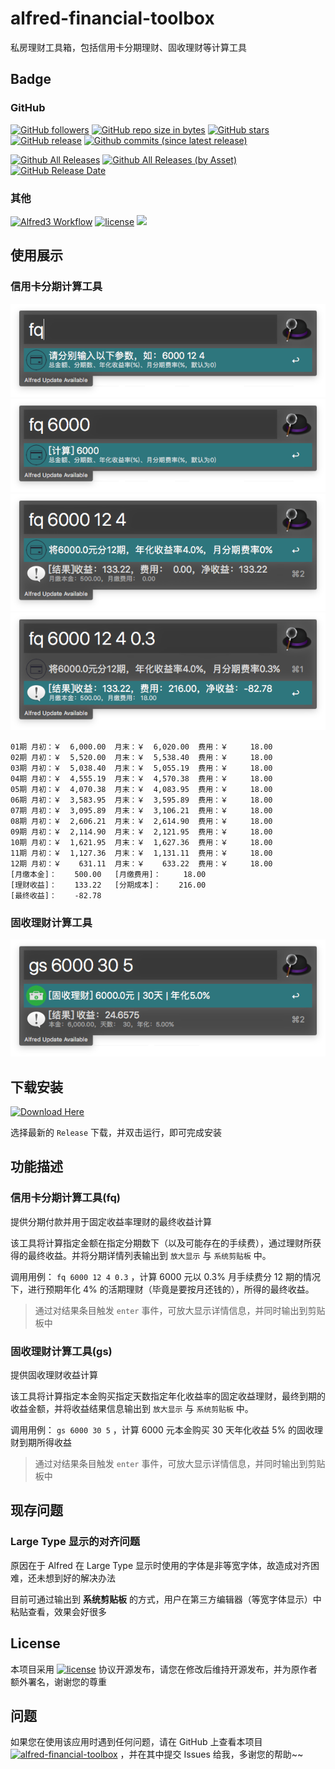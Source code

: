 # alfred-financial-toolbox

私房理财工具箱，包括信用卡分期理财、固收理财等计算工具

## Badge

### GitHub

[![GitHub followers](https://img.shields.io/github/followers/littlemo.svg?label=github%20follow)](https://github.com/littlemo)
[![GitHub repo size in bytes](https://img.shields.io/github/repo-size/littlemo/alfred-financial-toolbox.svg)](https://github.com/littlemo/alfred-financial-toolbox)
[![GitHub stars](https://img.shields.io/github/stars/littlemo/alfred-financial-toolbox.svg?label=github%20stars)](https://github.com/littlemo/alfred-financial-toolbox)
[![GitHub release](https://img.shields.io/github/release/littlemo/alfred-financial-toolbox.svg)](https://github.com/littlemo/alfred-financial-toolbox/releases)
[![Github commits (since latest release)](https://img.shields.io/github/commits-since/littlemo/alfred-financial-toolbox/latest.svg)](https://github.com/littlemo/alfred-financial-toolbox)

[![Github All Releases](https://img.shields.io/github/downloads/littlemo/alfred-financial-toolbox/total.svg)](https://github.com/littlemo/alfred-financial-toolbox/releases)
[![Github All Releases (by Asset)](https://img.shields.io/github/downloads/littlemo/alfred-financial-toolbox/alfred-financial-toolbox.alfredworkflow.svg)](https://github.com/littlemo/alfred-financial-toolbox/releases)
[![GitHub Release Date](https://img.shields.io/github/release-date/littlemo/alfred-financial-toolbox.svg)](https://github.com/littlemo/alfred-financial-toolbox/releases)

### 其他

[![Alfred3 Workflow](https://img.shields.io/badge/alfred3-workflow-brightgreen.svg)](https://www.alfredapp.com)
[![license](https://img.shields.io/github/license/littlemo/alfred-financial-toolbox.svg)](https://github.com/littlemo/alfred-financial-toolbox)
[![](https://img.shields.io/badge/bitcoin-donate-green.svg)](https://keybase.io/littlemo)

## 使用展示

### 信用卡分期计算工具

![0-0.png](https://github.com/littlemo/alfred-financial-toolbox/blob/master/screenshot/0-0.png)
![0-1.png](https://github.com/littlemo/alfred-financial-toolbox/blob/master/screenshot/0-1.png)
![0-2.png](https://github.com/littlemo/alfred-financial-toolbox/blob/master/screenshot/0-2.png)
![0-3.png](https://github.com/littlemo/alfred-financial-toolbox/blob/master/screenshot/0-3.png)

```
01期 月初：￥  6,000.00  月末：￥  6,020.00  费用：￥     18.00
02期 月初：￥  5,520.00  月末：￥  5,538.40  费用：￥     18.00
03期 月初：￥  5,038.40  月末：￥  5,055.19  费用：￥     18.00
04期 月初：￥  4,555.19  月末：￥  4,570.38  费用：￥     18.00
05期 月初：￥  4,070.38  月末：￥  4,083.95  费用：￥     18.00
06期 月初：￥  3,583.95  月末：￥  3,595.89  费用：￥     18.00
07期 月初：￥  3,095.89  月末：￥  3,106.21  费用：￥     18.00
08期 月初：￥  2,606.21  月末：￥  2,614.90  费用：￥     18.00
09期 月初：￥  2,114.90  月末：￥  2,121.95  费用：￥     18.00
10期 月初：￥  1,621.95  月末：￥  1,627.36  费用：￥     18.00
11期 月初：￥  1,127.36  月末：￥  1,131.11  费用：￥     18.00
12期 月初：￥    631.11  月末：￥    633.22  费用：￥     18.00
[月缴本金]：    500.00   [月缴费用]：     18.00
[理财收益]：    133.22   [分期成本]：    216.00
[最终收益]：    -82.78
```

### 固收理财计算工具

![1-0.png](https://github.com/littlemo/alfred-financial-toolbox/blob/master/screenshot/1-0.png)

## 下载安装

[![Download Here](https://img.shields.io/badge/Download-Here-brightgreen.svg)](https://github.com/littlemo/alfred-financial-toolbox/releases)

选择最新的 `Release` 下载，并双击运行，即可完成安装

## 功能描述

### 信用卡分期计算工具(fq)

提供分期付款并用于固定收益率理财的最终收益计算

该工具将计算指定金额在指定分期数下（以及可能存在的手续费），通过理财所获得的最终收益。并将分期详情列表输出到 `放大显示` 与 `系统剪贴板` 中。

调用用例： `fq 6000 12 4 0.3` ，计算 6000 元以 0.3% 月手续费分 12 期的情况下，进行预期年化 4% 的活期理财（毕竟是要按月还钱的），所得的最终收益。

> 通过对结果条目触发 `enter` 事件，可放大显示详情信息，并同时输出到剪贴板中

### 固收理财计算工具(gs)

提供固收理财收益计算

该工具将计算指定本金购买指定天数指定年化收益率的固定收益理财，最终到期的收益金额，并将收益结果信息输出到 `放大显示` 与 `系统剪贴板` 中。

调用用例： `gs 6000 30 5` ，计算 6000 元本金购买 30 天年化收益 5% 的固收理财到期所得收益

> 通过对结果条目触发 `enter` 事件，可放大显示详情信息，并同时输出到剪贴板中

## 现存问题

### Large Type 显示的对齐问题
原因在于 Alfred 在 Large Type 显示时使用的字体是非等宽字体，故造成对齐困难，还未想到好的解决办法

目前可通过输出到 __系统剪贴板__ 的方式，用户在第三方编辑器（等宽字体显示）中粘贴查看，效果会好很多

## License

本项目采用 [![license](https://img.shields.io/github/license/littlemo/alfred-financial-toolbox.svg)](https://github.com/littlemo/alfred-financial-toolbox) 协议开源发布，请您在修改后维持开源发布，并为原作者额外署名，谢谢您的尊重

## 问题

如果您在使用该应用时遇到任何问题，请在 GitHub 上查看本项目 [![alfred-financial-toolbox](https://img.shields.io/badge/Repo-alfred--financial--toolbox-brightgreen.svg)](https://github.com/littlemo/alfred-financial-toolbox) ，并在其中提交 Issues 给我，多谢您的帮助~~
